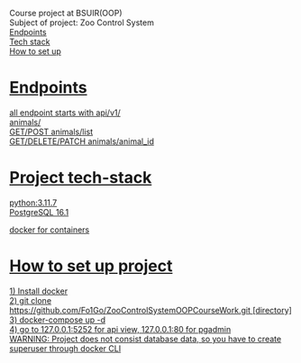 Course project at BSUIR(OOP)<br />
Subject of project: Zoo Control System<br />
<a href="#endpoints">Endpoints</a><br />
<a href="#stack">Tech stack</a><br />
<a href="#setup">How to set up<br />

<h1 id="#endpoints">Endpoints</h1>
<p>
all endpoint starts with api/v1/<br />
animals/<br />
GET/POST animals/list <br />
GET/DELETE/PATCH animals/animal_id <br />
</p>

<h1 id="#stack">Project tech-stack</h1>
<p>
python:3.11.7<br />
PostgreSQL 16.1<br />

docker for containers<br />
</p>

<h1 id="#setup">How to set up project</h1>
<p>
1) Install docker<br />
2) git clone https://github.com/Fo1Go/ZooControlSystemOOPCourseWork.git [directory]<br />
3) docker-compose up -d<br />
4) go to 127.0.0.1:5252 for api view, 127.0.0.1:80 for pgadmin<br />
WARNING: Project does not consist database data, so you have to create superuser through docker CLI<br />
</p>
